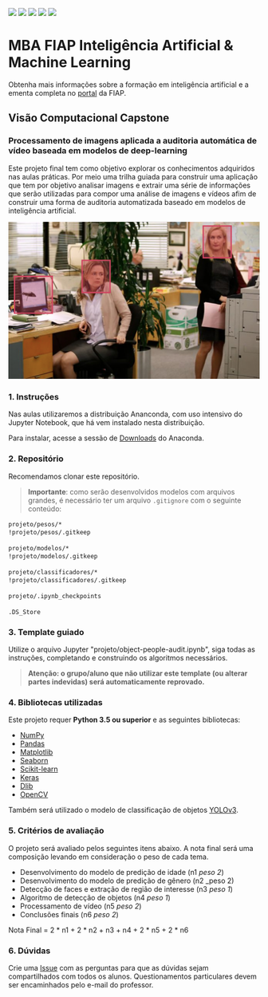 ![](https://img.shields.io/github/repo-size/michelpf/fiap-ml-visao-computacional-capstone)
![](https://img.shields.io/github/issues/michelpf/fiap-ml-visao-computacional-capstone)
![](https://img.shields.io/github/stars/michelpf/fiap-ml-visao-computacional-capstone)
![](https://img.shields.io/github/watchers/michelpf/fiap-ml-visao-computacional-capstone)
![](https://img.shields.io/github/last-commit/michelpf/fiap-ml-visao-computacional-capstone)


# MBA FIAP Inteligência Artificial & Machine Learning
Obtenha mais informações sobre a formação em inteligência artificial e a ementa completa no [portal](https://www.fiap.com.br/mba/mba-em-artificial-intelligence-e-machine-learning/) da FIAP.

## Visão Computacional Capstone

### Processamento de imagens aplicada a auditoria automática de vídeo baseada em modelos de deep-learning


Este projeto final tem como objetivo explorar os conhecimentos adquiridos nas aulas práticas. Por meio uma trilha guiada para construir uma aplicação que tem por objetivo analisar imagens e extrair uma série de informações que serão utilizadas para compor uma análise de imagens e vídeos afim de construir uma forma de auditoria automatizada baseado em modelos de inteligência artificial.

<p align="center">
<img src="projeto/imagens-aux/example.png">
</p>


### 1. Instruções

Nas aulas utilizaremos a distribuição Ananconda, com uso intensivo do Jupyter Notebook, que há vem instalado nesta distribuição.

Para instalar, acesse a sessão de [Downloads](https://www.anaconda.com/download) do Anaconda.

### 2. Repositório

Recomendamos clonar este repositório.

>**Importante**: como serão desenvolvidos modelos com arquivos grandes, é necessário ter um arquivo ```.gitignore``` com o seguinte conteúdo:

```
projeto/pesos/*
!projeto/pesos/.gitkeep 

projeto/modelos/*
!projeto/modelos/.gitkeep 

projeto/classificadores/*
!projeto/classificadores/.gitkeep 

projeto/.ipynb_checkpoints

.DS_Store
````

### 3. Template guiado

Utilize o arquivo Jupyter "projeto/object-people-audit.ipynb", siga todas as instruções, completando e construindo os algoritmos necessários.

> **Atenção: o grupo/aluno que não utilizar este template (ou alterar partes indevidas) será automaticamente reprovado.**

### 4. Bibliotecas utilizadas

Este projeto requer **Python 3.5 ou superior** e as seguintes bibliotecas:

- [NumPy](http://www.numpy.org/)
- [Pandas](http://pandas.pydata.org/)
- [Matplotlib](http://matplotlib.org/)
- [Seaborn](http://seaborn.pydata.org/)
- [Scikit-learn](http://scikit-learn.org/stable/)
- [Keras](https://keras.io/)
- [Dlib](http://dlib.net/)
- [OpenCV](https://opencv.org/)

Também será utilizado o modelo de classificação de objetos [YOLOv3](https://pjreddie.com/darknet/yolo/). 

### 5. Critérios de avaliação

O projeto será avaliado pelos seguintes itens abaixo. A nota final será uma composição levando em consideração o peso de cada tema.

- Desenvolvimento do modelo de predição de idade (n1 _peso 2_)
- Desenvolvimento do modelo de predição de gênero  (n2 _peso 2)
- Detecção de faces e extração de região de interesse (n3 _peso 1_)
- Algoritmo de detecção de objetos (n4 _peso 1_)
- Processamento de vídeo (n5 _peso 2_)
- Conclusões finais (n6 _peso 2_)

Nota Final = 2 * n1 + 2 * n2 + n3 + n4 + 2 * n5 + 2 * n6

### 6. Dúvidas

Crie uma [Issue](https://github.com/michelpf/fiap-ml-visao-computacional-capstone/issues/new) com as perguntas para que as dúvidas sejam compartilhados com todos os alunos. Questionamentos particulares devem ser encaminhados pelo e-mail do professor.
